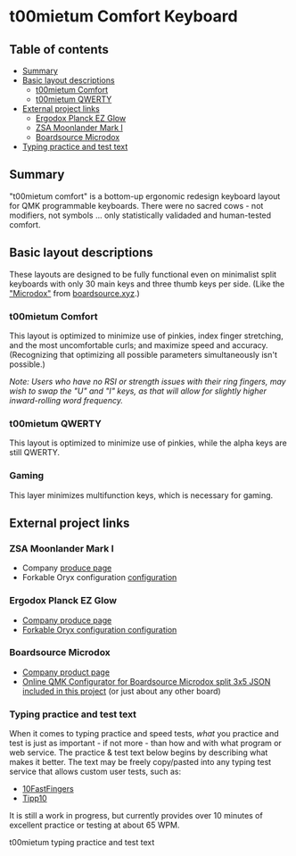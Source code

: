 # t00mietum Comfort Keyboard <!-- omit in TOC -->

## Table of contents <!-- omit in TOC -->

- [Summary](#summary)
- [Basic layout descriptions](#basic-layout-descriptions)
	- [t00mietum Comfort](#t00mietum-comfort)
	- [t00mietum QWERTY](#t00mietum-qwerty)
- [External project links](#external-project-links)
	- [Ergodox Planck EZ Glow](#ergodox-planck-ez-glow)
	- [ZSA Moonlander Mark I](#zsa-moonlander-mark-i)
	- [Boardsource Microdox](#boardsource-microdox)
- [Typing practice and test text](#typing-practice-and-test-text)

## Summary

"t00mietum comfort" is a bottom-up ergonomic redesign keyboard layout for QMK programmable keyboards. There were no sacred cows - not modifiers, not symbols ... only statistically validaded and human-tested comfort.

## Basic layout descriptions

These layouts are designed to be fully functional even on minimalist split keyboards with only 30 main keys and three thumb keys per side. (Like the ["Microdox"](https://raw.githubusercontent.com/t00mietum/keyboard/main/images/microdox.jpg) from [boardsource.xyz](https://boardsource.xyz/store/5f2e7e4a2902de7151494f92).)

### t00mietum Comfort

This layout is optimized to minimize use of pinkies, index finger stretching, and the most uncomfortable curls; and maximize speed and accuracy. (Recognizing that optimizing all possible parameters simultaneously isn't possible.)

*Note: Users who have no RSI or strength issues with their ring fingers, may wish to swap the "U" and "I" keys, as that will allow for slightly higher inward-rolling word frequency.*

### t00mietum QWERTY

This layout is optimized to minimize use of pinkies, while the alpha keys are still QWERTY.

### Gaming

This layer minimizes multifunction keys, which is necessary for gaming.

## External project links

### ZSA Moonlander Mark I

- Company [produce page](https://www.zsa.io/moonlander/)
- Forkable Oryx configuration [configuration](https://configure.zsa.io/moonlander/layouts/qBQ5A/)

### Ergodox Planck EZ Glow

- [Company produce page](https://ergodox-ez.com/pages/planck)
- [Forkable Oryx configuration configuration](https://configure.zsa.io/planck-ez/layouts/Zepz6/)

### Boardsource Microdox

- [Company product page](https://boardsource.xyz/store/5f2e7e4a2902de7151494f92)
- [Online QMK Configurator for Boardsource Microdox split 3x5 JSON included in this project](https://config.qmk.fm/#/boardsource/microdox/LAYOUT_split_3x5_3) (or just about any other board)

### Typing practice and test text

When it comes to typing practice and speed tests, *what* you practice and test is just as important - if not more - than how and with what program or web service. The practice & test text below begins by describing what makes it better. The text may be freely copy/pasted into any typing test service that allows custom user tests, such as:

- [10FastFingers](https://10fastfingers.com/)
- [Tipp10](https://online.tipp10.com/)

It is still a work in progress, but currently provides over 10 minutes of excellent practice or testing at about 65 WPM.

t00mietum typing practice and test text
